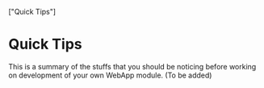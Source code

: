 ["Quick Tips"]
# Quick Tips
This is a summary of the stuffs that you should be noticing before working on development of your own WebApp module.
(To be added)